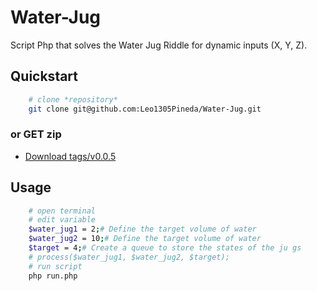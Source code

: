 # Water-Jug
Script Php that solves the Water Jug Riddle for dynamic inputs (X, Y, Z).

## Quickstart

```bash
    # clone *repository*
    git clone git@github.com:Leo1305Pineda/Water-Jug.git
```
### or GET zip

* [Download tags/v0.0.5](https://codeload.github.com/Leo1305Pineda/Water-Jug/zip/refs/tags/v0.0.5) 

## Usage

```bash
    # open terminal
    # edit variable 
    $water_jug1 = 2;# Define the target volume of water
    $water_jug2 = 10;# Define the target volume of water
    $target = 4;# Create a queue to store the states of the ju gs
    # process($water_jug1, $water_jug2, $target);
    # run script
    php run.php
```